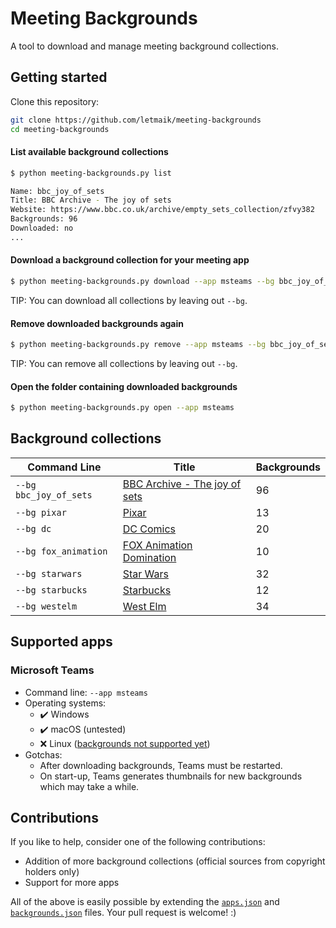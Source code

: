 # Meeting Backgrounds

A tool to download and manage meeting background collections.


## Getting started

Clone this repository:
```sh
git clone https://github.com/letmaik/meeting-backgrounds
cd meeting-backgrounds
```

#### List available background collections
```sh
$ python meeting-backgrounds.py list

Name: bbc_joy_of_sets
Title: BBC Archive - The joy of sets
Website: https://www.bbc.co.uk/archive/empty_sets_collection/zfvy382
Backgrounds: 96
Downloaded: no
...
```

#### Download a background collection for your meeting app
```sh
$ python meeting-backgrounds.py download --app msteams --bg bbc_joy_of_sets
```
TIP: You can download all collections by leaving out `--bg`.

#### Remove downloaded backgrounds again
```sh
$ python meeting-backgrounds.py remove --app msteams --bg bbc_joy_of_sets
```
TIP: You can remove all collections by leaving out `--bg`.

#### Open the folder containing downloaded backgrounds
```sh
$ python meeting-backgrounds.py open --app msteams
```

## Background collections

<!-- Re-generate with meeting-backgrounds.py list --markdown -->

Command Line | Title | Backgrounds
-------------|-------|------------
`--bg bbc_joy_of_sets` | [BBC Archive - The joy of sets](https://www.bbc.co.uk/archive/empty_sets_collection/zfvy382) | 96
`--bg pixar` | [Pixar](https://news.disney.com/pixar-video-backgrounds-available) | 13
`--bg dc` | [DC Comics](https://www.dccomics.com/blog/2020/04/01/dial-in-from-the-dc-universe-with-these-virtual-backgrounds) | 20
`--bg fox_animation` | [FOX Animation Domination](https://www.fox.com/animation-domination/download-zoom-backgrounds/) | 10
`--bg starwars` | [Star Wars](https://www.starwars.com/news/star-wars-backgrounds) | 32
`--bg starbucks` | [Starbucks](https://stories.starbucks.com/stories/2020/you-can-still-work-from-starbucks-with-virtual-backgrounds/) | 12
`--bg westelm` | [West Elm](https://blog.westelm.com/2020/03/18/download-these-video-conference-backgrounds-will-let-you-dial-in-from-your-dream-home/) | 34

## Supported apps

### Microsoft Teams

- Command line: `--app msteams`
- Operating systems:
  - ✔️ Windows
  - ✔️ macOS (untested)
  - ❌ Linux ([backgrounds not supported yet](https://microsoftteams.uservoice.com/forums/555103-public/suggestions/40247473-background-effects-teams-for-linux))
- Gotchas:
  - After downloading backgrounds, Teams must be restarted.
  - On start-up, Teams generates thumbnails for new backgrounds which may take a while.

## Contributions

If you like to help, consider one of the following contributions:
- Addition of more background collections (official sources from copyright holders only)
- Support for more apps

All of the above is easily possible by extending the [`apps.json`](apps.json) and [`backgrounds.json`](backgrounds.json) files.
Your pull request is welcome! :)
